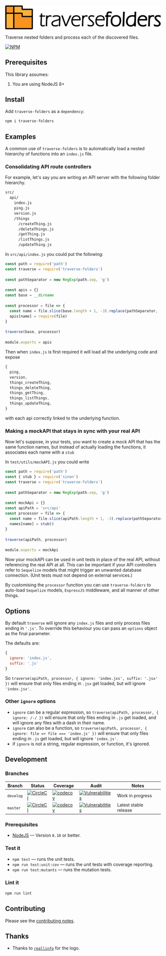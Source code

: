 ![Horizontal Logo](logo/horizontal.png)

Traverse nested folders and process each of the discovered files.

[![NPM](https://nodei.co/npm/traverse-folders.png)](https://nodei.co/npm/traverse-folders/)

## Prerequisites

This library assumes:

1. You are using NodeJS 8+

## Install

Add `traverse-folders` as a `dependency`:

```sh
npm i traverse-folders
```

## Examples

A common use of `traverse-folders` is to automatically load a nested hierarchy of functions into an `index.js` file.

### Consolidating API route controllers

For example, let's say you are writing an API server with the following folder hierarchy.

```sh
src/
  api/
    index.js
    ping.js
    version.js
    /things
      /createThing.js
      /deleteThings.js
      /getThing.js
      /listThings.js
      /updateThing.js
```

In `src/api/index.js` you could put the following:

```js
const path = require('path')
const traverse = require('traverse-folders')

const pathSeparator = new RegExp(path.sep, 'g')

const apis = {}
const base = __dirname

const processor = file => {
  const name = file.slice(base.length + 1, -3).replace(pathSeparator, '_')
  apis[name] = require(file)
}

traverse(base, processor)

module.exports = apis
```

Then when `index.js` is first required it will load all the underlying code and expose

```js
{
  ping,
  version,
  things_createThing,
  things_deleteThing,
  things_getThing,
  things_listThings,
  things_updateThing,
}
```

with each api correctly linked to the underlying function.

### Making a mockAPI that stays in sync with your real API

Now let's suppose, in your tests, you want to create a mock API that has the same function names, but instead of actually loading the functions, it associates each name with a `stub`

In `test/utils/mockAPI.js` you could write

```js
const path = require('path')
const { stub } = require('sinon')
const traverse = require('traverse-folders')

const pathSeparator = new RegExp(path.sep, 'g')

const mockApi = {}
const apiPath = 'src/api'
const processor = file => {
  const name = file.slice(apiPath.length + 1, -3).replace(pathSeparator, '_')
  names[name] = stub()
}

traverse(apiPath, processor)

module.exports = mockApi
```

Now your mockAPI can be used in unit tests in place of the real API, without referencing the real API at all. This can be important if your API controllers refer to `Sequelize` models that might trigger an unwanted database connection. (Unit tests must not depend on external services.)

By customising the `processor` function you can use `traverse-folders` to auto-load `Sequelize` models, `ExpressJS` middleware, and all manner of other things.

## Options

By default `traverse` will ignore any `index.js` files and only process files ending in `'.js'`. To override this behaviour you can pass an `options` object as the final parameter.

The defaults are:

```js
{
  ignore: 'index.js',
  suffix: '.js'
}
```

So `traverse(apiPath, processor, { ignore: 'index.jxs', suffix: '.jsx' })` will ensure that only files ending in `.jsx` get loaded, but will ignore `'index.jsx'`.

### Other `ignore` options

- `ignore` can be a regular expression, so `traverse(apiPath, processor, { ignore: /-/ })` will ensure that only files ending in `.js` get loaded, and will ignore any files with a dash in their name.
- `ignore` can also be a function, so `traverse(apiPath, processor, { ignore: file => file === 'index.js' })` will ensure that only files ending in `.js` get loaded, but will ignore `'index.js'`.
- if `ignore` is not a string, regular expression, or function, it's ignored.

## Development

### Branches

<!-- prettier-ignore -->
| Branch | Status | Coverage | Audit | Notes |
| ------ | ------ | -------- | ----- | ----- |
| `develop` | [![CircleCI](https://circleci.com/gh/davesag/traverse-folders/tree/develop.svg?style=svg)](https://circleci.com/gh/davesag/traverse-folders/tree/develop) | [![codecov](https://codecov.io/gh/davesag/traverse-folders/branch/develop/graph/badge.svg)](https://codecov.io/gh/davesag/traverse-folders) | [![Vulnerabilities](https://snyk.io/test/github/davesag/traverse-folders/develop/badge.svg)](https://snyk.io/test/github/davesag/traverse-folders/develop) | Work in progress |
| `master` | [![CircleCI](https://circleci.com/gh/davesag/traverse-folders/tree/master.svg?style=svg)](https://circleci.com/gh/davesag/traverse-folders/tree/master) | [![codecov](https://codecov.io/gh/davesag/traverse-folders/branch/master/graph/badge.svg)](https://codecov.io/gh/davesag/traverse-folders) | [![Vulnerabilities](https://snyk.io/test/github/davesag/traverse-folders/master/badge.svg)](https://snyk.io/test/github/davesag/traverse-folders/master) | Latest stable release |

### Prerequisites

- [NodeJS](https://nodejs.org) — Version `8.10` or better.

### Test it

- `npm test` — runs the unit tests.
- `npm run test:unit:cov` — runs the unit tests with coverage reporting.
- `npm run test:mutants` — runs the mutation tests.

### Lint it

```sh
npm run lint
```

## Contributing

Please see the [contributing notes](CONTRIBUTING.md).

## Thanks

- Thanks to [`reallinfo`](https://github.com/reallinfo) for the logo.
